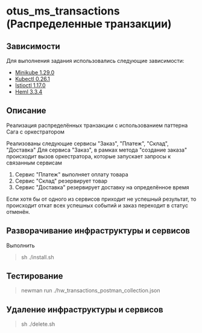 # otus_ms_transactions (Распределенные транзакции)

## Зависимости

Для выполнения задания использовались следующие зависимости:

- [Minikube 1.29.0](https://github.com/kubernetes/minikube/releases/tag/v1.29.0)
- [Kubectl 0.26.1](https://github.com/kubernetes/kubectl/releases/tag/v0.26.1)
- [Istioctl 1.17.0](https://github.com/istio/istio/releases/tag/1.17.0)
- [Heml 3.3.4](https://github.com/helm/helm/releases/tag/v3.3.4)


## Описание
Реализация распределённых транзакции с использованием паттерна Сага с оркестратором

Реализованы следующие сервисы "Заказ", "Платеж", "Склад", "Доставка"
Для сервиса "Заказ", в рамках метода "создание заказа" происходит вызов оркестратора, которые запускает запросы к связанным сервисам
1. Сервис "Платеж" выполняет оплату товара 
2. Сервис "Склад" резервирует товар 
3. Сервис "Доставка" резервирует доставку на определённое время
    
Если хотя бы от одного из сервисов приходит не успешный результат, то происходит откат всех успешных событий и заказ переходит в статус отменён.

## Разворачивание инфраструктуры и сервисов
Выполнить
> sh ./install.sh

## Тестирование
> newman run ./hw_transactions_postman_collection.json

## Удаление инфраструктуры и сервисов
> sh ./delete.sh